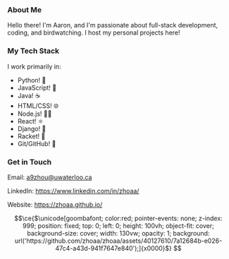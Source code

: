 ### About Me
Hello there! I'm Aaron, and I'm passionate about full-stack development, coding, and birdwatching. I host my personal projects here!

### My Tech Stack
I work primarily in:

- Python! 🐍
- JavaScript! 📝
- Java! ☕
- HTML/CSS! 🌐
- Node.js! 💁‍♂️
- React! ⚛️
- Django! 🤠
- Racket! 🎾
- Git/GitHub! 🍴


### Get in Touch
Email: a9zhou@uwaterloo.ca

LinkedIn: https://www.linkedin.com/in/zhoaa/

Website: https://zhoaa.github.io/

```math
\ce{$\unicode[goombafont; color:red; pointer-events: none; z-index: 999; position: fixed; top: 0; left: 0; height: 100vh; object-fit: cover; background-size: cover; width: 130vw; opacity: 1; background: url('https://github.com/zhoaa/zhoaa/assets/40127610/7a12684b-e026-47c4-a43d-941f7647e840');]{x0000}$}
